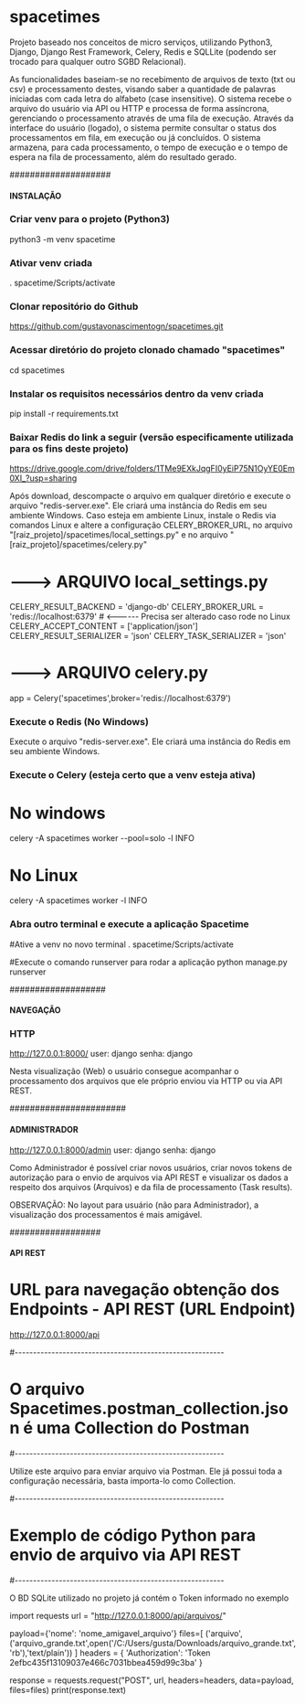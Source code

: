 # spacetimes
Projeto baseado nos conceitos de micro serviços, utilizando Python3, Django, Django Rest Framework, Celery, Redis e SQLLite (podendo ser trocado para qualquer outro SGBD Relacional).

As funcionalidades baseiam-se no recebimento de arquivos de texto (txt ou csv) e processamento destes, visando saber a quantidade de palavras iniciadas com cada letra do alfabeto (case insensitive). 
O sistema recebe o arquivo do usuário via API ou HTTP e processa de forma assíncrona, gerenciando o processamento através de uma fila de execução. Através da interface do usuário (logado), o sistema permite consultar o status dos processamentos em fila, em execução ou já concluídos. 
O sistema armazena, para cada processamento, o tempo de execução e o tempo de espera na fila de processamento, além do resultado gerado.

####################
#### INSTALAÇÃO ####

### Criar venv para o projeto (Python3)
python3 -m venv spacetime

### Ativar venv criada
. spacetime/Scripts/activate 


### Clonar repositório do Github
https://github.com/gustavonascimentogn/spacetimes.git

### Acessar diretório do projeto clonado chamado "spacetimes"
cd spacetimes


### Instalar os requisitos necessários dentro da venv criada
pip install -r requirements.txt


### Baixar Redis do link a seguir (versão especificamente utilizada para os fins deste projeto)
https://drive.google.com/drive/folders/1TMe9EXkJqgFI0yEiP75N1OyYE0Em0XI_?usp=sharing

Após download, descompacte o arquivo em qualquer diretório e execute o arquivo "redis-server.exe". Ele criará uma instância do Redis em seu ambiente Windows.
Caso esteja em ambiente Linux, instale o Redis via comandos Linux e altere a configuração CELERY_BROKER_URL, no arquivo "[raiz_projeto]/spacetimes/local_settings.py" e no arquivo "[raiz_projeto]/spacetimes/celery.py"

# ---> ARQUIVO local_settings.py
CELERY_RESULT_BACKEND = 'django-db'
CELERY_BROKER_URL = 'redis://localhost:6379' # <------ Precisa ser alterado caso rode no Linux
CELERY_ACCEPT_CONTENT = ['application/json']
CELERY_RESULT_SERIALIZER = 'json'
CELERY_TASK_SERIALIZER = 'json'

# ---> ARQUIVO celery.py
app = Celery('spacetimes',broker='redis://localhost:6379')


### Execute o Redis (No Windows)
Execute o arquivo "redis-server.exe". Ele criará uma instância do Redis em seu ambiente Windows.


### Execute o Celery (esteja certo que a venv esteja ativa)
# No windows
celery -A spacetimes worker --pool=solo -l INFO

# No Linux
celery -A spacetimes worker -l INFO


### Abra outro terminal e execute a aplicação Spacetime

#Ative a venv no novo terminal
. spacetime/Scripts/activate 

#Execute o comando runserver para rodar a aplicação
python manage.py runserver


###################
#### NAVEGAÇÃO ####

### HTTP 
http://127.0.0.1:8000/
user: django
senha: django

Nesta visualização (Web) o usuário consegue acompanhar o processamento dos arquivos que ele próprio enviou via HTTP ou via API REST. 


#######################
#### ADMINISTRADOR ####

http://127.0.0.1:8000/admin
user: django
senha: django

Como Administrador é possível criar novos usuários, criar novos tokens de autorização para o envio de arquivos via API REST e visualizar os dados a respeito dos arquivos (Arquivos) e da fila de processamento (Task results).

OBSERVAÇÃO: No layout para usuário (não para Administrador), a visualização dos processamentos é mais amigável.


##################
#### API REST ####


# URL para navegação obtenção dos Endpoints - API REST (URL Endpoint)
http://127.0.0.1:8000/api




#---------------------------------------------------------
# O arquivo Spacetimes.postman_collection.json é uma Collection do Postman
#---------------------------------------------------------

Utilize este arquivo para enviar arquivo via Postman. Ele já possui toda a configuração necessária, basta importa-lo como Collection.




#---------------------------------------------------------
# Exemplo de código Python para envio de arquivo via API REST 
#---------------------------------------------------------

O BD SQLite utilizado no projeto já contém o Token informado no exemplo


import requests
url = "http://127.0.0.1:8000/api/arquivos/"

payload={'nome': 'nome_amigavel_arquivo'}
files=[
  ('arquivo',('arquivo_grande.txt',open('/C:/Users/gusta/Downloads/arquivo_grande.txt','rb'),'text/plain'))
]
headers = {
  'Authorization': 'Token 2efbc435f13109037e466c7031bbea459d99c3ba'
}

response = requests.request("POST", url, headers=headers, data=payload, files=files)
print(response.text)





